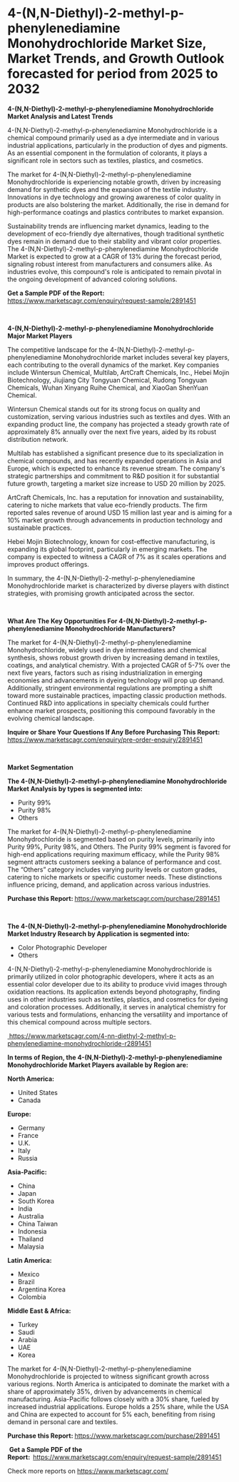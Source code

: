 <p><h1>4-(N,N-Diethyl)-2-methyl-p-phenylenediamine Monohydrochloride Market Size, Market Trends, and Growth Outlook forecasted for period from 2025 to 2032</h1></p><p><strong>4-(N,N-Diethyl)-2-methyl-p-phenylenediamine Monohydrochloride Market Analysis and Latest Trends</strong></p>
<p><p>4-(N,N-Diethyl)-2-methyl-p-phenylenediamine Monohydrochloride is a chemical compound primarily used as a dye intermediate and in various industrial applications, particularly in the production of dyes and pigments. As an essential component in the formulation of colorants, it plays a significant role in sectors such as textiles, plastics, and cosmetics. </p><p>The market for 4-(N,N-Diethyl)-2-methyl-p-phenylenediamine Monohydrochloride is experiencing notable growth, driven by increasing demand for synthetic dyes and the expansion of the textile industry. Innovations in dye technology and growing awareness of color quality in products are also bolstering the market. Additionally, the rise in demand for high-performance coatings and plastics contributes to market expansion. </p><p>Sustainability trends are influencing market dynamics, leading to the development of eco-friendly dye alternatives, though traditional synthetic dyes remain in demand due to their stability and vibrant color properties. The 4-(N,N-Diethyl)-2-methyl-p-phenylenediamine Monohydrochloride Market is expected to grow at a CAGR of 13% during the forecast period, signaling robust interest from manufacturers and consumers alike. As industries evolve, this compound's role is anticipated to remain pivotal in the ongoing development of advanced coloring solutions.</p></p>
<p><strong>Get a Sample PDF of the Report:&nbsp;</strong> <a href="https://www.marketscagr.com/enquiry/request-sample/2891451?utm_campaign=3195&utm_medium=2&utm_source=Github&utm_content=ia&utm_term=14032025&utm_id=4-nn-diethyl-2-methyl-p-phenylenediamine-monohydrochloride">https://www.marketscagr.com/enquiry/request-sample/2891451</a></p>
<p>&nbsp;</p>
<p><strong>4-(N,N-Diethyl)-2-methyl-p-phenylenediamine Monohydrochloride Major Market Players</strong></p>
<p><p>The competitive landscape for the 4-(N,N-Diethyl)-2-methyl-p-phenylenediamine Monohydrochloride market includes several key players, each contributing to the overall dynamics of the market. Key companies include Wintersun Chemical, Multilab, ArtCraft Chemicals, Inc., Hebei Mojin Biotechnology, Jiujiang City Tongyuan Chemical, Rudong Tongyuan Chemicals, Wuhan Xinyang Ruihe Chemical, and XiaoGan ShenYuan Chemical. </p><p>Wintersun Chemical stands out for its strong focus on quality and customization, serving various industries such as textiles and dyes. With an expanding product line, the company has projected a steady growth rate of approximately 8% annually over the next five years, aided by its robust distribution network.</p><p>Multilab has established a significant presence due to its specialization in chemical compounds, and has recently expanded operations in Asia and Europe, which is expected to enhance its revenue stream. The company's strategic partnerships and commitment to R&D position it for substantial future growth, targeting a market size increase to USD 20 million by 2025.</p><p>ArtCraft Chemicals, Inc. has a reputation for innovation and sustainability, catering to niche markets that value eco-friendly products. The firm reported sales revenue of around USD 15 million last year and is aiming for a 10% market growth through advancements in production technology and sustainable practices.</p><p>Hebei Mojin Biotechnology, known for cost-effective manufacturing, is expanding its global footprint, particularly in emerging markets. The company is expected to witness a CAGR of 7% as it scales operations and improves product offerings.</p><p>In summary, the 4-(N,N-Diethyl)-2-methyl-p-phenylenediamine Monohydrochloride market is characterized by diverse players with distinct strategies, with promising growth anticipated across the sector.</p></p>
<p>&nbsp;</p>
<p><strong>What Are The Key Opportunities For 4-(N,N-Diethyl)-2-methyl-p-phenylenediamine Monohydrochloride Manufacturers?</strong></p>
<p><p>The market for 4-(N,N-Diethyl)-2-methyl-p-phenylenediamine Monohydrochloride, widely used in dye intermediates and chemical synthesis, shows robust growth driven by increasing demand in textiles, coatings, and analytical chemistry. With a projected CAGR of 5-7% over the next five years, factors such as rising industrialization in emerging economies and advancements in dyeing technology will prop up demand. Additionally, stringent environmental regulations are prompting a shift toward more sustainable practices, impacting classic production methods. Continued R&D into applications in specialty chemicals could further enhance market prospects, positioning this compound favorably in the evolving chemical landscape.</p></p>
<p><strong>Inquire or Share Your Questions If Any Before Purchasing This Report:</strong> <a href="https://www.marketscagr.com/enquiry/pre-order-enquiry/2891451?utm_campaign=3195&utm_medium=2&utm_source=Github&utm_content=ia&utm_term=14032025&utm_id=4-nn-diethyl-2-methyl-p-phenylenediamine-monohydrochloride">https://www.marketscagr.com/enquiry/pre-order-enquiry/2891451</a></p>
<p>&nbsp;</p>
<p><strong>Market Segmentation</strong></p>
<p><strong>The 4-(N,N-Diethyl)-2-methyl-p-phenylenediamine Monohydrochloride Market Analysis by types is segmented into:</strong></p>
<p><ul><li>Purity 99%</li><li>Purity 98%</li><li>Others</li></ul></p>
<p><p>The market for 4-(N,N-Diethyl)-2-methyl-p-phenylenediamine Monohydrochloride is segmented based on purity levels, primarily into Purity 99%, Purity 98%, and Others. The Purity 99% segment is favored for high-end applications requiring maximum efficacy, while the Purity 98% segment attracts customers seeking a balance of performance and cost. The “Others” category includes varying purity levels or custom grades, catering to niche markets or specific customer needs. These distinctions influence pricing, demand, and application across various industries.</p></p>
<p><strong>Purchase this Report:&nbsp;</strong><a href="https://www.marketscagr.com/purchase/2891451?utm_campaign=3195&utm_medium=2&utm_source=Github&utm_content=ia&utm_term=14032025&utm_id=4-nn-diethyl-2-methyl-p-phenylenediamine-monohydrochloride">https://www.marketscagr.com/purchase/2891451</a></p>
<p>&nbsp;</p>
<p><strong>The 4-(N,N-Diethyl)-2-methyl-p-phenylenediamine Monohydrochloride Market Industry Research by Application is segmented into:</strong></p>
<p><ul><li>Color Photographic Developer</li><li>Others</li></ul></p>
<p><p>4-(N,N-Diethyl)-2-methyl-p-phenylenediamine Monohydrochloride is primarily utilized in color photographic developers, where it acts as an essential color developer due to its ability to produce vivid images through oxidation reactions. Its application extends beyond photography, finding uses in other industries such as textiles, plastics, and cosmetics for dyeing and coloration processes. Additionally, it serves in analytical chemistry for various tests and formulations, enhancing the versatility and importance of this chemical compound across multiple sectors.</p></p>
<p><a href="https://www.marketscagr.com/4-nn-diethyl-2-methyl-p-phenylenediamine-monohydrochloride-r2891451?utm_campaign=3195&utm_medium=2&utm_source=Github&utm_content=ia&utm_term=14032025&utm_id=4-nn-diethyl-2-methyl-p-phenylenediamine-monohydrochloride">&nbsp;https://www.marketscagr.com/4-nn-diethyl-2-methyl-p-phenylenediamine-monohydrochloride-r2891451</a></p>
<p><strong>In terms of Region, the 4-(N,N-Diethyl)-2-methyl-p-phenylenediamine Monohydrochloride Market Players available by Region are:</strong></p>
<p>
    <p> <strong> North America: </strong>
        <ul>
            <li>United States</li>
            <li>Canada</li>
        </ul>
        </p> 
    <p> <strong> Europe: </strong>
        <ul>
            <li>Germany</li>
            <li>France</li>
            <li>U.K.</li>
            <li>Italy</li>
            <li>Russia</li>
        </ul>
        </p> 
    <p> <strong> Asia-Pacific: </strong>
        <ul>
            <li>China</li>
            <li>Japan</li>
            <li>South Korea</li>
            <li>India</li>
            <li>Australia</li>
            <li>China Taiwan</li>
            <li>Indonesia</li>
            <li>Thailand</li>
            <li>Malaysia</li>
        </ul>
        </p> 
    <p> <strong> Latin America: </strong>
        <ul>
            <li>Mexico</li>
            <li>Brazil</li>
            <li>Argentina Korea</li>
            <li>Colombia</li>
        </ul>
        </p> 
    <p> <strong> Middle East & Africa: </strong>
        <ul>
            <li>Turkey</li>
            <li>Saudi</li>
            <li>Arabia</li>
            <li>UAE</li>
            <li>Korea</li>
        </ul>
    </p>
    </p>
<p><p>The market for 4-(N,N-Diethyl)-2-methyl-p-phenylenediamine Monohydrochloride is projected to witness significant growth across various regions. North America is anticipated to dominate the market with a share of approximately 35%, driven by advancements in chemical manufacturing. Asia-Pacific follows closely with a 30% share, fueled by increased industrial applications. Europe holds a 25% share, while the USA and China are expected to account for 5% each, benefiting from rising demand in personal care and textiles.</p></p>
<p><strong>Purchase this Report: </strong><a href="https://www.marketscagr.com/purchase/2891451?utm_campaign=3195&utm_medium=2&utm_source=Github&utm_content=ia&utm_term=14032025&utm_id=4-nn-diethyl-2-methyl-p-phenylenediamine-monohydrochloride">https://www.marketscagr.com/purchase/2891451</a></p>
<p>&nbsp;<strong>Get a Sample PDF of the Report:&nbsp;&nbsp;</strong><a href="https://www.marketscagr.com/enquiry/request-sample/2891451?utm_campaign=3195&utm_medium=2&utm_source=Github&utm_content=ia&utm_term=14032025&utm_id=4-nn-diethyl-2-methyl-p-phenylenediamine-monohydrochloride">https://www.marketscagr.com/enquiry/request-sample/2891451</a></p>
<p><strong></strong></p>
<p>Check more reports on <a href="https://www.marketscagr.com/?utm_campaign=3195&utm_medium=2&utm_source=Github&utm_content=ia&utm_term=14032025&utm_id=4-nn-diethyl-2-methyl-p-phenylenediamine-monohydrochloride">https://www.marketscagr.com/</a></p>